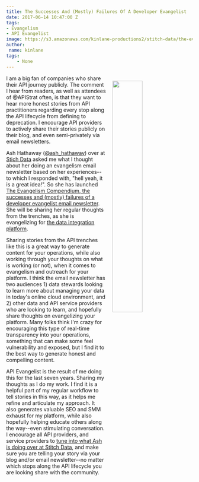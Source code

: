 ```yaml
---
title: The Successes And (Mostly) Failures Of A Developer Evangelist
date: 2017-06-14 10:47:00 Z
tags:
- Evangelism
- API Evangelist
image: https://s3.amazonaws.com/kinlane-productions2/stitch-data/the-evangelism-compendium.png
author:
 name: kinlane
tags:
    - None
---
```

<p><a href="https://www.getrevue.co/profile/ashleyintexas"><img src="https://s3.amazonaws.com/kinlane-productions2/stitch-data/the-evangelism-compendium.png" align="right" width="40%" style="padding: 15px;" /></a></p>I am a big fan of companies who share their API journey publicly. The comment I hear from readers, as well as attendees of @APIStrat often, is that they want to hear more honest stories from API practitioners regarding every stop along the API lifecycle from defining to deprecation. I encourage API providers to actively share their stories publicly on their blog, and even semi-privately via email newsletters.

Ash Hathaway ([@ash_hathaway](https://twitter.com/ash_hathaway)) over at [Stich Data](https://www.stitchdata.com/) asked me what I thought about her doing an evangelism email newsletter based on her experiences--to which I responded with, "hell yeah, it is a great idea!". So she has launched [The Evangelism Compendium, the successes and (mostly) failures of a developer evangelist email newsletter](https://www.getrevue.co/profile/ashleyintexas). She will be sharing her regular thoughts from the trenches, as she is evangelizing for [the data integration platform](https://www.stitchdata.com/).

Sharing stories from the API trenches like this is a great way to generate content for your operations, while also working through your thoughts on what is working (or not), when it comes to evangelism and outreach for your platform. I think the email newsletter has two audiences 1) data stewards looking to learn more about managing your data in today's online cloud environment, and 2) other data and API service providers who are looking to learn, and hopefully share thoughts on evangelizing your platform. Many folks think I'm crazy for encouraging this type of real-time transparency into your operations, something that can make some feel vulnerability and exposed, but I find it to the best way to generate honest and compelling content.

API Evangelist is the result of me doing this for the last seven years. Sharing my thoughts as I do my work. I find it is a helpful part of my regular workflow to tell stories in this way, as it helps me refine and articulate my approach. It also generates valuable SEO and SMM exhaust for my platform, while also hopefully helping educate others along the way--even stimulating conversation. I encourage all API providers, and service providers to [tune into what Ash is doing over at Stitch Data](https://www.getrevue.co/profile/ashleyintexas), and make sure you are telling your story via your blog and/or email newsletter--no matter which stops along the API lifecycle you are looking share with the community.